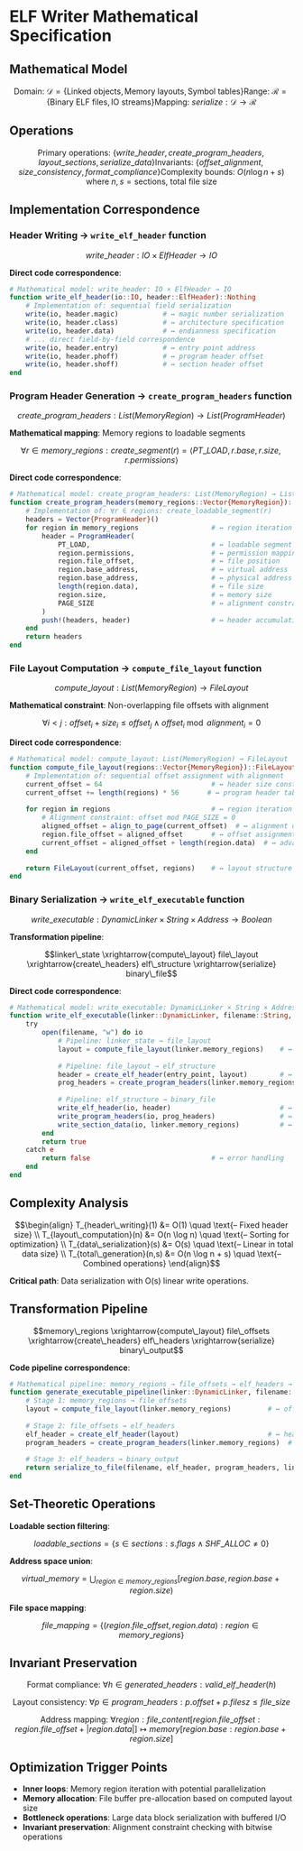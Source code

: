 # ELF Writer Mathematical Specification

## Mathematical Model

```math
\text{Domain: } \mathcal{D} = \{\text{Linked objects}, \text{Memory layouts}, \text{Symbol tables}\}
\text{Range: } \mathcal{R} = \{\text{Binary ELF files}, \text{IO streams}\}
\text{Mapping: } serialize: \mathcal{D} \to \mathcal{R}
```

## Operations

```math
\text{Primary operations: } \{write\_header, create\_program\_headers, layout\_sections, serialize\_data\}
\text{Invariants: } \{offset\_alignment, size\_consistency, format\_compliance\}
\text{Complexity bounds: } O(n \log n + s) \text{ where } n,s = \text{sections, total file size}
```

## Implementation Correspondence

### Header Writing → `write_elf_header` function

```math
write\_header: IO \times ElfHeader \to IO
```

**Direct code correspondence**:
```julia
# Mathematical model: write_header: IO × ElfHeader → IO
function write_elf_header(io::IO, header::ElfHeader)::Nothing
    # Implementation of: sequential field serialization
    write(io, header.magic)           # ↔ magic number serialization
    write(io, header.class)           # ↔ architecture specification
    write(io, header.data)            # ↔ endianness specification
    # ... direct field-by-field correspondence
    write(io, header.entry)           # ↔ entry point address
    write(io, header.phoff)           # ↔ program header offset
    write(io, header.shoff)           # ↔ section header offset
end
```

### Program Header Generation → `create_program_headers` function

```math
create\_program\_headers: List(MemoryRegion) \to List(ProgramHeader)
```

**Mathematical mapping**: Memory regions to loadable segments

```math
\forall r \in memory\_regions: create\_segment(r) = \langle PT\_LOAD, r.base, r.size, r.permissions \rangle
```

**Direct code correspondence**:
```julia
# Mathematical model: create_program_headers: List(MemoryRegion) → List(ProgramHeader)
function create_program_headers(memory_regions::Vector{MemoryRegion})::Vector{ProgramHeader}
    # Implementation of: ∀r ∈ regions: create_loadable_segment(r)
    headers = Vector{ProgramHeader}()
    for region in memory_regions                  # ↔ region iteration
        header = ProgramHeader(
            PT_LOAD,                              # ↔ loadable segment type
            region.permissions,                   # ↔ permission mapping
            region.file_offset,                   # ↔ file position
            region.base_address,                  # ↔ virtual address
            region.base_address,                  # ↔ physical address
            length(region.data),                  # ↔ file size
            region.size,                          # ↔ memory size
            PAGE_SIZE                             # ↔ alignment constraint
        )
        push!(headers, header)                    # ↔ header accumulation
    end
    return headers
end
```

### File Layout Computation → `compute_file_layout` function

```math
compute\_layout: List(MemoryRegion) \to FileLayout
```

**Mathematical constraint**: Non-overlapping file offsets with alignment

```math
\forall i < j: offset_i + size_i \leq offset_j \land offset_i \bmod alignment_i = 0
```

**Direct code correspondence**:
```julia
# Mathematical model: compute_layout: List(MemoryRegion) → FileLayout
function compute_file_layout(regions::Vector{MemoryRegion})::FileLayout
    # Implementation of: sequential offset assignment with alignment
    current_offset = 64                           # ↔ header size constant
    current_offset += length(regions) * 56       # ↔ program header table size
    
    for region in regions                         # ↔ region iteration
        # Alignment constraint: offset mod PAGE_SIZE = 0
        aligned_offset = align_to_page(current_offset)  # ↔ alignment operation
        region.file_offset = aligned_offset       # ↔ offset assignment
        current_offset = aligned_offset + length(region.data)  # ↔ advancement
    end
    
    return FileLayout(current_offset, regions)    # ↔ layout structure
end
```

### Binary Serialization → `write_elf_executable` function

```math
write\_executable: DynamicLinker \times String \times Address \to Boolean
```

**Transformation pipeline**:
```math
linker\_state \xrightarrow{compute\_layout} file\_layout \xrightarrow{create\_headers} elf\_structure \xrightarrow{serialize} binary\_file
```

**Direct code correspondence**:
```julia
# Mathematical model: write_executable: DynamicLinker × String × Address → Boolean
function write_elf_executable(linker::DynamicLinker, filename::String, entry_point::UInt64)::Bool
    try
        open(filename, "w") do io
            # Pipeline: linker_state → file_layout
            layout = compute_file_layout(linker.memory_regions)    # ↔ layout computation
            
            # Pipeline: file_layout → elf_structure  
            header = create_elf_header(entry_point, layout)        # ↔ header creation
            prog_headers = create_program_headers(linker.memory_regions)  # ↔ program headers
            
            # Pipeline: elf_structure → binary_file
            write_elf_header(io, header)                           # ↔ header serialization
            write_program_headers(io, prog_headers)                # ↔ program header serialization
            write_section_data(io, linker.memory_regions)          # ↔ data serialization
        end
        return true
    catch e
        return false                              # ↔ error handling
    end
end
```

## Complexity Analysis

```math
\begin{align}
T_{header\_writing}(1) &= O(1) \quad \text{– Fixed header size} \\
T_{layout\_computation}(n) &= O(n \log n) \quad \text{– Sorting for optimization} \\
T_{data\_serialization}(s) &= O(s) \quad \text{– Linear in total data size} \\
T_{total\_generation}(n,s) &= O(n \log n + s) \quad \text{– Combined operations}
\end{align}
```

**Critical path**: Data serialization with O(s) linear write operations.

## Transformation Pipeline

```math
memory\_regions \xrightarrow{compute\_layout} file\_offsets \xrightarrow{create\_headers} elf\_headers \xrightarrow{serialize} binary\_output
```

**Code pipeline correspondence**:
```julia
# Mathematical pipeline: memory_regions → file_offsets → elf_headers → binary_output
function generate_executable_pipeline(linker::DynamicLinker, filename::String)::Bool
    # Stage 1: memory_regions → file_offsets
    layout = compute_file_layout(linker.memory_regions)         # ↔ offset computation
    
    # Stage 2: file_offsets → elf_headers  
    elf_header = create_elf_header(layout)                      # ↔ header construction
    program_headers = create_program_headers(linker.memory_regions)  # ↔ segment descriptors
    
    # Stage 3: elf_headers → binary_output
    return serialize_to_file(filename, elf_header, program_headers, linker.memory_regions)
end
```

## Set-Theoretic Operations

**Loadable section filtering**:
```math
loadable\_sections = \{s \in sections : s.flags \land SHF\_ALLOC \neq 0\}
```

**Address space union**:
```math
virtual\_memory = \bigcup_{region \in memory\_regions} [region.base, region.base + region.size)
```

**File space mapping**:
```math
file\_mapping = \{(region.file\_offset, region.data) : region \in memory\_regions\}
```

## Invariant Preservation

```math
\text{Format compliance: }
\forall h \in generated\_headers: valid\_elf\_header(h)
```

```math
\text{Layout consistency: }
\forall p \in program\_headers: p.offset + p.filesz \leq file\_size
```

```math
\text{Address mapping: }
\forall region: file\_content[region.file\_offset:region.file\_offset+|region.data|] \mapsto memory[region.base:region.base+region.size]
```

## Optimization Trigger Points

- **Inner loops**: Memory region iteration with potential parallelization
- **Memory allocation**: File buffer pre-allocation based on computed layout size
- **Bottleneck operations**: Large data block serialization with buffered I/O
- **Invariant preservation**: Alignment constraint checking with bitwise operations
